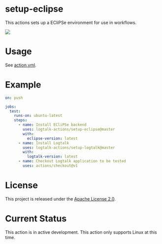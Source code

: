 # setup-eclipse

This actions sets up a ECliPSe environment for use in workflows.

![](https://github.com/logtalk-actions/setup-eclipse/workflows/Test/badge.svg)

# Usage

See [action.yml](action.yml).

# Example

```yml
on: push

jobs:
  test:
    runs-on: ubuntu-latest
    steps:
      - name: Install ECliPSe backend
        uses: logtalk-actions/setup-eclipse@master
        with:
          eclipse-version: latest
      - name: Install Logtalk
        uses: logtalk-actions/setup-logtalk@master
        with:
          logtalk-version: latest
      - name: Checkout Logtalk application to be tested
        uses: actions/checkout@v1
```

# License

This project is released under the [Apache License 2.0](LICENSE).

# Current Status

This action is in active development. This action only supports Linux at this time.
